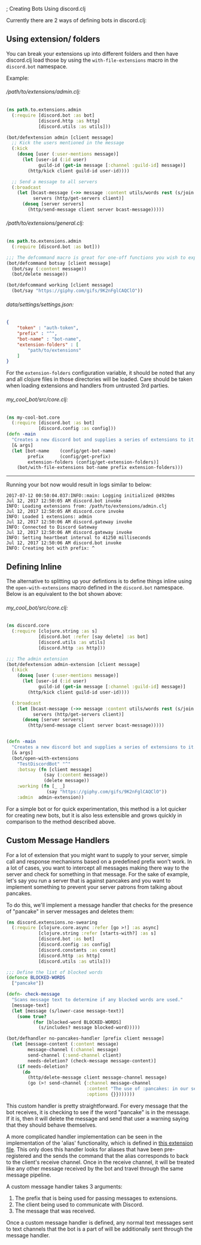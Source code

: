 ; Creating Bots Using discord.clj

Currently there are 2 ways of defining bots in discord.clj:

## Using extension/ folders

You can break your extensions up into different folders and then have discord.clj load those by using the
`with-file-extensions` macro in the `discord.bot` namespace.

Example:

###### /path/to/extensions/admin.clj:
```Clojure
(ns path.to.extensions.admin
  (:require [discord.bot :as bot]
            [discord.http :as http]
            [discord.utils :as utils]))

(bot/defextension admin [client message]
  ;; Kick the users mentioned in the message
  (:kick
    (doseq [user (:user-mentions message)]
      (let [user-id (:id user)
            guild-id (get-in message [:channel :guild-id] message)]
        (http/kick client guild-id user-id))))

  ;; Send a message to all servers
  (:broadcast
    (let [bcast-message (->> message :content utils/words rest (s/join " "))
          servers (http/get-servers client)]
      (doseq [server servers]
        (http/send-message client server bcast-message)))))
```

###### /path/to/extensions/general.clj:
```Clojure
(ns path.to.extensions.admin
  (:require [discord.bot :as bot]))

;;; The defcommand macro is great for one-off functions you wish to expose on the bot
(bot/defcommand botsay [client message]
  (bot/say (:content message))
  (bot/delete message))

(bot/defcommand working [client message]
  (bot/say "https://giphy.com/gifs/9K2nFglCAQClO"))
```

###### data/settings/settings.json:
```json
{
    "token" : "auth-token",
    "prefix" : "^",
    "bot-name" : "bot-name",
    "extension-folders" : [
        "path/to/extensions"
    ]
}
```

For the `extension-folders` configuration variable, it should be noted that any and all clojure files in
those directories will be loaded. Care should be taken when loading extensions and handlers from untrusted
3rd parties.

###### my_cool_bot/src/core.clj:
```Clojure
(ns my-cool-bot.core
  (:require [discord.bot :as bot]
            [discord.config :as config]))
(defn -main
  "Creates a new discord bot and supplies a series of extensions to it."
  [& args]
  (let [bot-name    (config/get-bot-name)
        prefix      (config/get-prefix)
        extension-folders (config/get-extension-folders)]
    (bot/with-file-extensions bot-name prefix extension-folders)))
```
---
Running your bot now would result in logs similar to below:
```
2017-07-12 00:50:04.037:INFO::main: Logging initialized @4920ms
Jul 12, 2017 12:50:05 AM discord.bot invoke
INFO: Loading extensions from: /path/to/extensions/admin.clj
Jul 12, 2017 12:50:05 AM discord.core invoke
INFO: Loaded 1 extensions: admin
Jul 12, 2017 12:50:06 AM discord.gateway invoke
INFO: Connected to Discord Gateway
Jul 12, 2017 12:50:06 AM discord.gateway invoke
INFO: Setting heartbeat interval to 41250 milliseconds
Jul 12, 2017 12:50:06 AM discord.bot invoke
INFO: Creating bot with prefix: ^
```

## Defining Inline

The alternative to splitting up your defintions is to define things inline using the
`open-with-extensions` macro defined in the `discord.bot` namespace. Below is an equivalent to the bot
shown above:

###### my_cool_bot/src/core.clj:

```Clojure
(ns discord.core
  (:require [clojure.string :as s]
            [discord.bot :refer [say delete] :as bot]
            [discord.utils :as utils]
            [discord.http :as http]))

;;; The admin extension
(bot/defextension admin-extension [client message]
  (:kick
    (doseq [user (:user-mentions message)]
      (let [user-id (:id user)
            guild-id (get-in message [:channel :guild-id] message)]
        (http/kick client guild-id user-id))))

  (:broadcast
    (let [bcast-message (->> message :content utils/words rest (s/join " "))
          servers (http/get-servers client)]
      (doseq [server servers]
        (http/send-message client server bcast-message)))))


(defn -main
  "Creates a new discord bot and supplies a series of extensions to it."
  [& args]
  (bot/open-with-extensions
    "TestDiscordBot" "^"
    :botsay (fn [client message]
              (say (:content message))
              (delete message))
    :working (fn [_ _]
               (say "https://giphy.com/gifs/9K2nFglCAQClO"))
    :admin  admin-extension))
```

For a simple bot or for quick experimentation, this method is a lot quicker for creating new bots,
but it is also less extensible and grows quickly in comparison to the method described above.

## Custom Message Handlers

For a lot of extension that you might want to supply to your server, simple call and response
mechanisms based on a predefined prefix won't work. In a lot of cases, you want to intercept all
messages making there way to the server and check for something in that message. For the sake of
example, let's say you run a server that is against pancakes and you want to implement something to
prevent your server patrons from talking about pancakes.

To do this, we'll implement a message handler that checks for the presence of "pancake" in server
messages and deletes them:

```Clojure
(ns discord.extensions.no-swearing
  (:require [clojure.core.async :refer [go >!] :as async]
            [clojure.string :refer [starts-with?] :as s]
            [discord.bot :as bot]
            [discord.config :as config]
            [discord.constants :as const]
            [discord.http :as http]
            [discord.utils :as utils]))

;;; Define the list of blocked words
(defonce BLOCKED-WORDS
  ["pancake"])

(defn- check-message
  "Scans message text to determine if any blocked words are used."
  [message-text]
  (let [message (s/lower-case message-text)]
    (some true?
          (for [blocked-word BLOCKED-WORDS]
            (s/includes? message blocked-word)))))

(bot/defhandler no-pancakes-handler [prefix client message]
  (let [message-content (:content message)
        message-channel (:channel message)
        send-channel (:send-channel client)
        needs-deletion? (check-message message-content)]
    (if needs-deletion?
      (do
        (http/delete-message client message-channel message)
        (go (>! send-channel {:channel message-channel
                              :content "The use of :pancakes: in our server is strictly prohibited!"
                              :options {}}))))))
```
This custom handler is pretty straightforward. For every message that the bot receives, it is
checking to see if the word "pancake" is in the message. If it is, then it will delete the message
and send that user a warning saying that they should behave themselves.

A more complicated handler implementation can be seen in the implementation of the 'alias'
functionality, which is defined in
[this extension file](https://github.com/gizmo385/discord.clj/blob/master/src/discord/extensions/alias.clj).
This only does this handler looks for aliases that have been pre-registered and the sends the
command that the alias corresponds to back to the client's receive channel. Once in the receive
channel, it will be treated like any other message received by the bot and travel through the same
message pipeline.

A custom message handler takes 3 arguments:
1. The prefix that is being used for passing messages to extensions.
2. The client being used to communicate with Discord.
3. The message that was received.

Once a custom message handler is defined, any normal text messages sent to text channels that the
bot is a part of will be additionally sent through the message handler.
